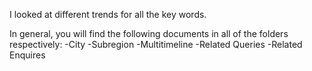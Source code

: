 I looked at different trends for all the key words. 
 
In general, you will find the following documents in all of the folders respectively: 
  -City 
  -Subregion
  -Multitimeline
  -Related Queries 
  -Related Enquires 
 

